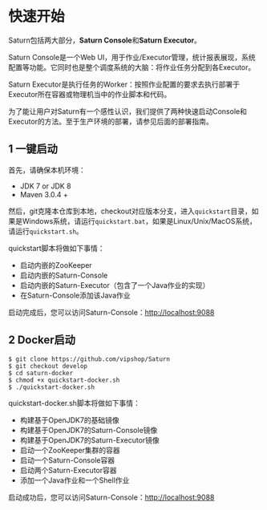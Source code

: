 # 快速开始
Saturn包括两大部分，**Saturn Console**和**Saturn Executor**。

Saturn Console是一个Web UI，用于作业/Executor管理，统计报表展现，系统配置等功能。它同时也是整个调度系统的大脑：将作业任务分配到各Executor。

Saturn Executor是执行任务的Worker：按照作业配置的要求去执行部署于Executor所在容器或物理机当中的作业脚本和代码。

为了能让用户对Saturn有一个感性认识，我们提供了两种快速启动Console和Executor的方法。至于生产环境的部署，请参见后面的部署指南。

## 1 一键启动

首先，请确保本机环境：

* JDK 7 or JDK 8
* Maven 3.0.4 +

然后，git克隆本仓库到本地，checkout对应版本分支，进入`quickstart`目录，如果是Windows系统，请运行`quickstart.bat`，如果是Linux/Unix/MacOS系统，请运行`quickstart.sh`。

quickstart脚本将做如下事情：
* 启动内嵌的ZooKeeper
* 启动内嵌的Saturn-Console
* 启动内嵌的Saturn-Executor（包含了一个Java作业的实现）
* 在Saturn-Console添加该Java作业

启动完成后，您可以访问Saturn-Console：[http://localhost:9088](http://localhost:9088)

## 2 Docker启动

```
$ git clone https://github.com/vipshop/Saturn
$ git checkout develop
$ cd saturn-docker
$ chmod +x quickstart-docker.sh
$ ./quickstart-docker.sh
```

quickstart-docker.sh脚本将做如下事情：
* 构建基于OpenJDK7的基础镜像
* 构建基于OpenJDK7的Saturn-Console镜像
* 构建基于OpenJDK7的Saturn-Executor镜像
* 启动一个ZooKeeper集群的容器
* 启动一个Saturn-Console容器
* 启动两个Saturn-Executor容器
* 添加一个Java作业和一个Shell作业

启动成功后，您可以访问Saturn-Console：[http://localhost:9088](http://localhost:9088)
